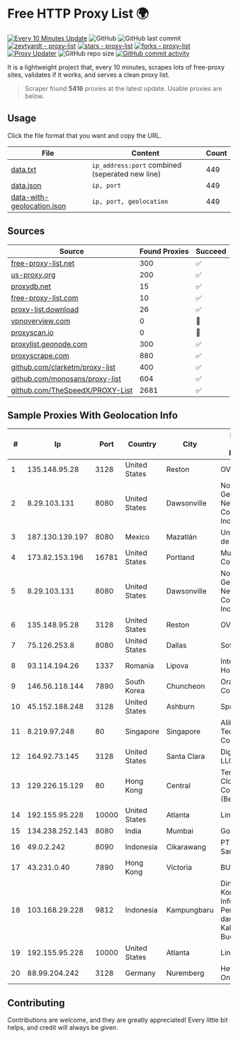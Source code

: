 
# Free HTTP Proxy List 🌍

[![Every 10 Minutes Update](https://github.com/mertguvencli/http-proxy-list/actions/workflows/main.yml/badge.svg?branch=main)](https://github.com/mertguvencli/http-proxy-list/actions/workflows/main.yml)
![GitHub](https://img.shields.io/github/license/mertguvencli/http-proxy-list)
![GitHub last commit](https://img.shields.io/github/last-commit/mertguvencli/http-proxy-list)
[![zevtyardt - proxy-list](https://img.shields.io/static/v1?label=zevtyardt&message=proxy-list&color=blue&logo=github)](https://github.com/zevtyardt/proxy-list "Go to GitHub repo")
[![stars - proxy-list](https://img.shields.io/github/stars/zevtyardt/proxy-list?style=social)](https://github.com/zevtyardt/proxy-list)
[![forks - proxy-list](https://img.shields.io/github/forks/zevtyardt/proxy-list?style=social)](https://github.com/zevtyardt/proxy-list)
[![Proxy Updater](https://github.com/zevtyardt/proxy-list/workflows/Proxy%20Updater/badge.svg)](https://github.com/zevtyardt/proxy-list/actions?query=workflow:"Proxy+Updater")
![GitHub repo size](https://img.shields.io/github/repo-size/zevtyardt/proxy-list)
[![GitHub commit activity](https://img.shields.io/github/commit-activity/m/zevtyardt/proxy-list?logo=commits)](https://github.com/zevtyardt/proxy-list/commits/main)

It is a lightweight project that, every 10 minutes, scrapes lots of free-proxy sites, validates if it works, and serves a clean proxy list.

> Scraper found **5416** proxies at the latest update. Usable proxies are below.

## Usage

Click the file format that you want and copy the URL.

|File|Content|Count|
|----|-------|-----|
|[data.txt](https://raw.githubusercontent.com/mertguvencli/http-proxy-list/main/proxy-list/data.txt)|`ip_address:port` combined (seperated new line)|449|
|[data.json](https://raw.githubusercontent.com/mertguvencli/http-proxy-list/main/proxy-list/data.json)|`ip, port`|449|
|[data-with-geolocation.json](https://raw.githubusercontent.com/mertguvencli/http-proxy-list/main/proxy-list/data-with-geolocation.json)|`ip, port, geolocation`|449|

## Sources

|Source|Found Proxies|Succeed|
|------|-------------|-------|
|[free-proxy-list.net](https://free-proxy-list.net)|300|✅|
|[us-proxy.org](https://www.us-proxy.org)|200|✅|
|[proxydb.net](http://proxydb.net)|15|✅|
|[free-proxy-list.com](https://free-proxy-list.com/?page=&port=&type%5B%5D=http&type%5B%5D=https&up_time=0&search=Search)|10|✅|
|[proxy-list.download](https://www.proxy-list.download/HTTP)|26|✅|
|[vpnoverview.com](https://vpnoverview.com/privacy/anonymous-browsing/free-proxy-servers)|0|🚫|
|[proxyscan.io](https://www.proxyscan.io)|0|🚫|
|[proxylist.geonode.com](https://proxylist.geonode.com/api/proxy-list?limit=300&page=1&sort_by=lastChecked&sort_type=desc&protocols=http,https)|300|✅|
|[proxyscrape.com](https://api.proxyscrape.com/v2/?request=displayproxies&protocol=http&timeout=10000&country=all&ssl=all&anonymity=all)|880|✅|
|[github.com/clarketm/proxy-list](https://raw.githubusercontent.com/clarketm/proxy-list/master/proxy-list-raw.txt)|400|✅|
|[github.com/monosans/proxy-list](https://raw.githubusercontent.com/monosans/proxy-list/main/proxies/http.txt)|604|✅|
|[github.com/TheSpeedX/PROXY-List](https://raw.githubusercontent.com/TheSpeedX/PROXY-List/master/http.txt)|2681|✅|


## Sample Proxies With Geolocation Info

|#|Ip|Port|Country|City|Internet Service Provider|
|-|--|----|-------|----|-------------------------|
|1|135.148.95.28|3128|United States|Reston|OVH SAS|
|2|8.29.103.131|8080|United States|Dawsonville|North Georgia Network Cooperative, Inc|
|3|187.130.139.197|8080|Mexico|Mazatlán|Uninet S.A. de C.V.|
|4|173.82.153.196|16781|United States|Portland|Multacom Corporation|
|5|8.29.103.131|8080|United States|Dawsonville|North Georgia Network Cooperative, Inc|
|6|135.148.95.28|3128|United States|Reston|OVH SAS|
|7|75.126.253.8|8080|United States|Dallas|SoftLayer|
|8|93.114.194.26|1337|Romania|Lipova|Interkvm Host SRL|
|9|146.56.118.144|7890|South Korea|Chuncheon|Oracle Corporation|
|10|45.152.188.248|3128|United States|Ashburn|Sprint|
|11|8.219.97.248|80|Singapore|Singapore|Alibaba (US) Technology Co., Ltd.|
|12|164.92.73.145|3128|United States|Santa Clara|DigitalOcean, LLC|
|13|129.226.15.129|80|Hong Kong|Central|Tencent Cloud Computing (Beijing) Co|
|14|192.155.95.228|10000|United States|Atlanta|Linode, LLC|
|15|134.238.252.143|8080|India|Mumbai|Google LLC|
|16|49.0.2.242|8090|Indonesia|Cikarawang|PT Usaha Adi Sanggoro|
|17|43.231.0.40|7890|Hong Kong|Victoria|BUILDCLOUD|
|18|103.168.29.228|9812|Indonesia|Kampungbaru|Dinas Komunikasi Informatika Persandian dan Statistik Kabuapten Bueleleng|
|19|192.155.95.228|10000|United States|Atlanta|Linode, LLC|
|20|88.99.204.242|3128|Germany|Nuremberg|Hetzner Online GmbH|



## Contributing

Contributions are welcome, and they are greatly appreciated! Every
little bit helps, and credit will always be given.

